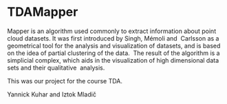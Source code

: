 # TDAMapper

Mapper is an algorithm used commonly to extract information about point cloud datasets. It was first introduced by Singh, Mémoli and 
Carlsson as a geometrical tool for the analysis and visualization of datasets, and is based on the idea of partial clustering of the data. 
The result of the algorithm is a simplicial complex, which aids in the visualization of high dimensional data sets and their qualitative 
analysis.

This was our project for the course TDA.

Yannick Kuhar and Iztok Mladič
